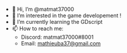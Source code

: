 - 👋 Hi, I’m @matmat37000
- 👀 I’m interested in the game developement !
- 🌱 I’m currently learning the GDscript
- 📫 How to reach me: 
  - Discord: matmat37000#8001
  - Email: mathieuba37@gmail.com


<!-- - 💞️ I’m looking to collaborate on ... -->
<!---
matmat37000/matmat37000 is a ✨ special ✨ repository because its `README.md` (this file) appears on your GitHub profile.
You can click the Preview link to take a look at your changes.
--->
